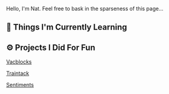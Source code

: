Hello, I'm Nat. Feel free to bask in the sparseness of this page...

## 🧠 Things I'm Currently Learning

## ⚙️ Projects I Did For Fun
[Vacblocks](https://vacblocks.glitch.me)

[Traintack](https://traintrack.glitch.me)

[Sentiments](https://nchng002.github.io/sentiments)
